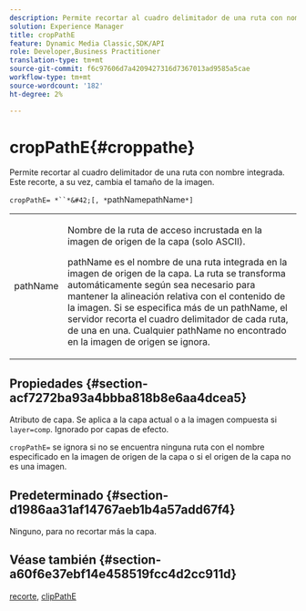 ```yaml
---
description: Permite recortar al cuadro delimitador de una ruta con nombre integrada. Este recorte, a su vez, cambia el tamaño de la imagen.
solution: Experience Manager
title: cropPathE
feature: Dynamic Media Classic,SDK/API
role: Developer,Business Practitioner
translation-type: tm+mt
source-git-commit: f6c97606d7a4209427316d7367013ad9585a5cae
workflow-type: tm+mt
source-wordcount: '182'
ht-degree: 2%

---
```



# cropPathE{#croppathe}

Permite recortar al cuadro delimitador de una ruta con nombre integrada. Este recorte, a su vez, cambia el tamaño de la imagen.

`cropPathE= *``*&#42;[, *`pathNamepathName`*]`

<table id="table_598304852E844456AB3AC9FF1F178B71"> 
 <tbody> 
  <tr> 
   <td colname="col1"> <p><span class="codeph"><span class="varname"> pathName</span></span> </p> </td> 
   <td colname="col2"> <p>Nombre de la ruta de acceso incrustada en la imagen de origen de la capa (solo ASCII). </p> <p> <span class="codeph"><span class="varname"> </span></span> pathName es el nombre de una ruta integrada en la imagen de origen de la capa. La ruta se transforma automáticamente según sea necesario para mantener la alineación relativa con el contenido de la imagen. Si se especifica más de un <span class="codeph"><span class="varname"> pathName</span></span>, el servidor recorta el cuadro delimitador de cada ruta, de una en una. Cualquier <span class="codeph"><span class="varname"> pathName</span></span> no encontrado en la imagen de origen se ignora. </p> </td> 
  </tr> 
 </tbody> 
</table>

## Propiedades {#section-acf7272ba93a4bbba818b8e6aa4dcea5}

Atributo de capa. Se aplica a la capa actual o a la imagen compuesta si `layer=comp`. Ignorado por capas de efecto.

`cropPathE=` se ignora si no se encuentra ninguna ruta con el nombre especificado en la imagen de origen de la capa o si el origen de la capa no es una imagen.

## Predeterminado {#section-d1986aa31af14767aeb1b4a57add67f4}

Ninguno, para no recortar más la capa.

## Véase también {#section-a60f6e37ebf14e458519fcc4d2cc911d}

[recorte](../../../../../is-api/http-ref/image-serving-api-ref/c-http-protocol-reference/c-command-reference/r-crop.md#reference-6fd0f6399966446ab4425ce050572eab),  [clipPathE](../../../../../is-api/http-ref/image-serving-api-ref/c-http-protocol-reference/c-command-reference/r-clippath.md#reference-8139b1b52dc54749b51b109521ddf83d)
